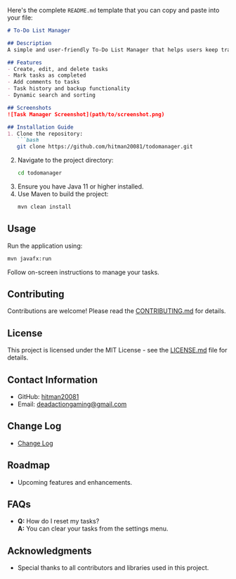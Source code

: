 Here's the complete `README.md` template that you can copy and paste into your file:

```markdown
# To-Do List Manager

## Description
A simple and user-friendly To-Do List Manager that helps users keep track of their tasks efficiently.

## Features
- Create, edit, and delete tasks
- Mark tasks as completed
- Add comments to tasks
- Task history and backup functionality
- Dynamic search and sorting

## Screenshots
![Task Manager Screenshot](path/to/screenshot.png)

## Installation Guide
1. Clone the repository:
   ```bash
   git clone https://github.com/hitman20081/todomanager.git
   ```
2. Navigate to the project directory:
   ```bash
   cd todomanager
   ```
3. Ensure you have Java 11 or higher installed.
4. Use Maven to build the project:
   ```bash
   mvn clean install
   ```

## Usage
Run the application using:
```bash
mvn javafx:run
```
Follow on-screen instructions to manage your tasks.

## Contributing
Contributions are welcome! Please read the [CONTRIBUTING.md](CONTRIBUTING.md) for details.

## License
This project is licensed under the MIT License - see the [LICENSE.md](LICENSE.md) file for details.

## Contact Information
- GitHub: [hitman20081](https://github.com/hitman20081)
- Email: deadactiongaming@gmail.com

## Change Log
- [Change Log](CHANGELOG.md)

## Roadmap
- Upcoming features and enhancements.

## FAQs
- **Q:** How do I reset my tasks?  
  **A:** You can clear your tasks from the settings menu.

## Acknowledgments
- Special thanks to all contributors and libraries used in this project.
